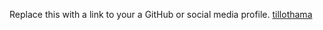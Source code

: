 Replace this with a link to your a GitHub or social media profile.  [ tillothama](https://github.com)
